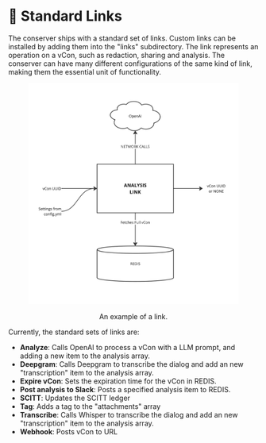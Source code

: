 # 🔗 Standard Links

The conserver ships with a standard set of links.  Custom links can be installed by adding them into the "links" subdirectory.    The link represents an operation on a vCon, such as redaction, sharing and analysis.  The conserver can have many different configurations of the same kind of link, making them the essential unit of functionality. &#x20;

<div align="center">

<figure><img src="../.gitbook/assets/Conserver Internals (1).jpg" alt=""><figcaption><p>An example of a link.</p></figcaption></figure>

</div>

Currently, the standard sets of links are:

* **Analyze**:  Calls OpenAI to process a vCon with a LLM prompt, and adding a new item to the analysis array.
* **Deepgram**:  Calls Deepgram to transcribe the dialog and add an new "transcription" item to the analysis array.
* **Expire vCon**:  Sets the expiration time for the vCon in REDIS.
* **Post analysis to Slack**:  Posts a specified analysis item to REDIS. &#x20;
* **SCITT**: Updates the SCITT ledger
* **Tag**: Adds a tag to the "attachments" array
* **Transcribe**: Calls Whisper to transcribe the dialog and add an new "transcription" item to the analysis array.
* **Webhook**: Posts vCon to URL
